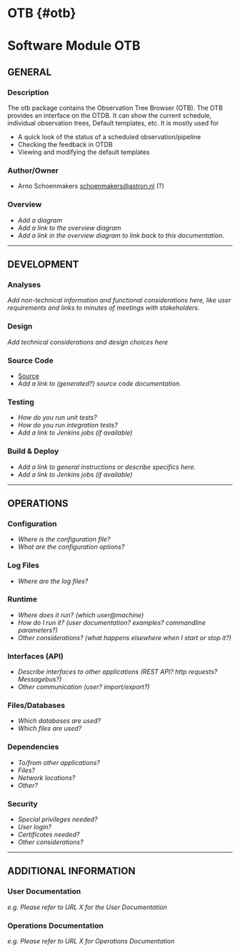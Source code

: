 # OTB {#otb}

# Software Module OTB

## GENERAL

### Description
The otb package contains the Observation Tree Browser (OTB). The OTB provides an interface on the OTDB. 
It can show the current schedule, individual observation trees, Default templates, etc. It is mostly used for
* A quick look of the status of a scheduled observation/pipeline
* Checking the feedback in OTDB
* Viewing and modifying the default templates

### Author/Owner

- Arno Schoenmakers schoenmakers@astron.nl (?) 

### Overview
- *Add a diagram*
- *Add a link to the overview diagram*
- *Add a link in the overview diagram to link back to this documentation*.

- - -

## DEVELOPMENT

### Analyses
*Add non-technical information and functional considerations here, like user requirements and links to minutes of 
meetings with stakeholders.*

### Design
*Add technical considerations and design choices here*

### Source Code
- [Source](https://svn.astron.nl/LOFAR/trunk/SAS/OTB/)
- *Add a link to (generated?) source code documentation.*

### Testing
- *How do you run unit tests?*
- *How do you run integration tests?*
- *Add a link to Jenkins jobs (if available)*

### Build & Deploy
- *Add a link to general instructions or describe specifics here.*
- *Add a link to Jenkins jobs (if available)*

- - -

## OPERATIONS

### Configuration
- *Where is the configuration file?*
- *What are the configuration options?*

### Log Files
- *Where are the log files?*

### Runtime
- *Where does it run? (which user@machine)*
- *How do I run it? (user documentation? examples? commandline parameters?)*
- *Other considerations? (what happens elsewhere when I start or stop it?)*

### Interfaces (API)
- *Describe interfaces to other applications (REST API? http requests? Messagebus?)* 
- *Other communication (user? import/export?)*

### Files/Databases
- *Which databases are used?*
- *Which files are used?*

### Dependencies
- *To/from other applications?*
- *Files?*
- *Network locations?*
- *Other?*

### Security
- *Special privileges needed?*
- *User login?*
- *Certificates needed?*
- *Other considerations?*

- - -

## ADDITIONAL INFORMATION

### User Documentation

*e.g. Please refer to URL X for the User Documentation*

### Operations Documentation

*e.g. Please refer to URL X for Operations Documentation*

